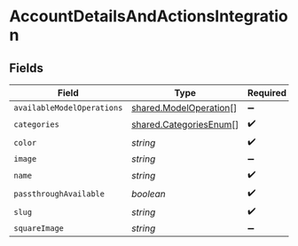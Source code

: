 # AccountDetailsAndActionsIntegration


## Fields

| Field                                                            | Type                                                             | Required                                                         | Description                                                      |
| ---------------------------------------------------------------- | ---------------------------------------------------------------- | ---------------------------------------------------------------- | ---------------------------------------------------------------- |
| `availableModelOperations`                                       | [shared.ModelOperation](../../models/shared/modeloperation.md)[] | :heavy_minus_sign:                                               | N/A                                                              |
| `categories`                                                     | [shared.CategoriesEnum](../../models/shared/categoriesenum.md)[] | :heavy_check_mark:                                               | N/A                                                              |
| `color`                                                          | *string*                                                         | :heavy_check_mark:                                               | N/A                                                              |
| `image`                                                          | *string*                                                         | :heavy_minus_sign:                                               | N/A                                                              |
| `name`                                                           | *string*                                                         | :heavy_check_mark:                                               | N/A                                                              |
| `passthroughAvailable`                                           | *boolean*                                                        | :heavy_check_mark:                                               | N/A                                                              |
| `slug`                                                           | *string*                                                         | :heavy_check_mark:                                               | N/A                                                              |
| `squareImage`                                                    | *string*                                                         | :heavy_minus_sign:                                               | N/A                                                              |
